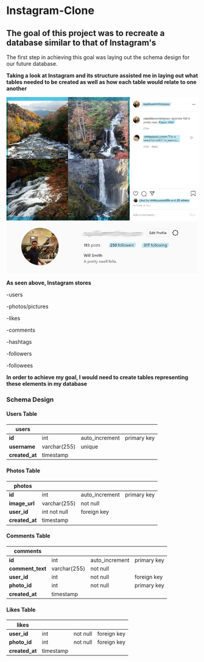 # Instagram-Clone

## The goal of this project was to recreate a database similar to that of Instagram's 

The first step in achieving this goal was laying out the schema design for our future database.

**Taking a look at Instagram and its structure assisted me in laying out what tables needed to be created as well as how each table would relate to one another**


![](Images/Image%20Section.jpg)
![](Images/User%20Section.jpg)



**As seen above, Instagram stores**


-users

-photos/pictures

-likes

-comments

-hashtags

-followers

-followees


**In order to achieve my goal, I would need to create tables representing these elements in my database**




### **Schema Design**



#### **Users Table**

**users** |     |            |     |
----------|-----|------------|-----|
  **id**      | int | auto_increment | primary key
  **username** | varchar(255) | unique
  **created_at** | timestamp | 
 

#### **Photos Table**

**photos** |      |       |             |
-----------|------|-------|-------------|
**id** | int | auto_increment | primary key | 
**image_url** | varchar(255) | not null |
**user_id** | int not null | foreign key |
**created_at** | timestamp |


#### **Comments Table**

**comments** |     |     |         |
-------------|-----|-----|---------|
**id** | int | auto_increment | primary key |
**comment_text** | varchar(255) | not null|
**user_id** | int | not null | foreign key
**photo_id** | int | not null | primary key
**created_at** | timestamp |


#### **Likes Table**

**likes** |      |      |        |
----------|------|------|--------|
**user_id** | int | not null | foreign key
**photo_id** | int | not null | foreign key
**created_at** | timestamp |











